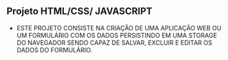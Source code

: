 ## Projeto HTML/CSS/ JAVASCRIPT



- ESTE PROJETO CONSISTE NA CRIAÇÃO DE UMA APLICAÇÃO WEB OU UM FORMULÁRIO
COM OS DADOS PERSISTINDO EM UMA STORAGE DO NAVEGADOR SENDO CAPAZ DE SALVAR, EXCLUIR E EDITAR OS DADOS DO FORMULÁRIO.

